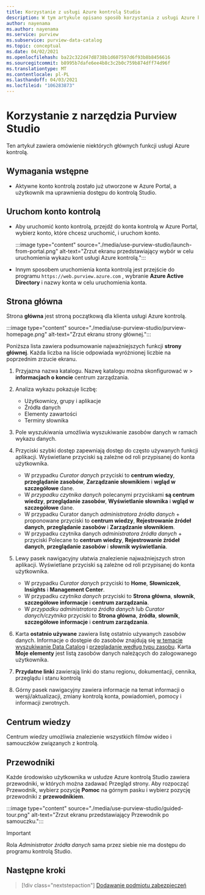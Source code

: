 ```yaml
---
title: Korzystanie z usługi Azure kontrolą Studio
description: W tym artykule opisano sposób korzystania z usługi Azure kontrolą Studio.
author: nayenama
ms.author: nayenama
ms.service: purview
ms.subservice: purview-data-catalog
ms.topic: conceptual
ms.date: 04/02/2021
ms.openlocfilehash: ba22c322d47d8738b1d607597d6f93b8b8456616
ms.sourcegitcommit: b8995b7dafe6ee4b8c3c2b0c759b874dff74d96f
ms.translationtype: MT
ms.contentlocale: pl-PL
ms.lasthandoff: 04/03/2021
ms.locfileid: "106283873"
---
```

# <a name="use-purview-studio"></a>Korzystanie z narzędzia Purview Studio

Ten artykuł zawiera omówienie niektórych głównych funkcji usługi Azure kontrolą.

## <a name="prerequisites"></a>Wymagania wstępne

* Aktywne konto kontrolą zostało już utworzone w Azure Portal, a użytkownik ma uprawnienia dostępu do kontrolą Studio.

## <a name="launch-purview-account"></a>Uruchom konto kontrolą

* Aby uruchomić konto kontrolą, przejdź do konta kontrolą w Azure Portal, wybierz konto, które chcesz uruchomić, i uruchom konto.

  :::image type="content" source="./media/use-purview-studio/launch-from-portal.png" alt-text="Zrzut ekranu przedstawiający wybór w celu uruchomienia wykazu kont usługi Azure kontrolą.":::

* Innym sposobem uruchomienia konta kontrolą jest przejście do programu `https://web.purview.azure.com` , wybranie **Azure Active Directory** i nazwy konta w celu uruchomienia konta.

## <a name="home-page"></a>Strona główna

Strona **główna** jest stroną początkową dla klienta usługi Azure kontrolą.

:::image type="content" source="./media/use-purview-studio/purview-homepage.png" alt-text="Zrzut ekranu strony głównej.":::

Poniższa lista zawiera podsumowanie najważniejszych funkcji **strony głównej**. Każda liczba na liście odpowiada wyróżnionej liczbie na poprzednim zrzucie ekranu.

1. Przyjazna nazwa katalogu. Nazwę katalogu można skonfigurować w   >  **informacjach o koncie** centrum zarządzania.

2. Analiza wykazu pokazuje liczbę:

   * Użytkownicy, grupy i aplikacje
   * Źródła danych
   * Elementy zawartości
   * Terminy słownika

3. Pole wyszukiwania umożliwia wyszukiwanie zasobów danych w ramach wykazu danych.

4. Przyciski szybki dostęp zapewniają dostęp do często używanych funkcji aplikacji. Wyświetlane przyciski są zależne od roli przypisanej do konta użytkownika.

   * W przypadku *Curator danych* przyciski to **centrum wiedzy**, **przeglądanie zasobów**, **Zarządzanie słownikiem** i **wgląd w szczegółowe** dane.
   * W *przypadku czytnika danych* polecanymi przyciskami **są centrum wiedzy**, **przeglądanie zasobów**, **Wyświetlanie słownika** i **wgląd w szczegółowe** dane.
   * W przypadku Curator danych *administratora źródła danych*  +  proponowane przyciski to **centrum wiedzy**, **Rejestrowanie źródeł danych**, **przeglądanie zasobów** i **Zarządzanie słownikiem**.
   * W przypadku czytnika danych *administratora źródła danych*  +  przyciski Polecane to **centrum wiedzy**, **Rejestrowanie źródeł danych**, **przeglądanie zasobów** i **słownik wyświetlania**.

5. Lewy pasek nawigacyjny ułatwia znalezienie najważniejszych stron aplikacji. Wyświetlane przyciski są zależne od roli przypisanej do konta użytkownika.

   * W przypadku *Curator danych* przyciski to **Home**, **Słowniczek**, **Insights** i **Management Center**.
   * W przypadku *czytnika danych* przyciski to **Strona główna**, **słownik**, **szczegółowe informacje** i **centrum zarządzania**.
   * W *przypadku administratora źródła danych* lub *Curator danych/czytnika* przyciski to **Strona główna**, **źródła**, **słownik**, **szczegółowe informacje** i **centrum zarządzania**.
  
6. Karta **ostatnio używane** zawiera listę ostatnio używanych zasobów danych. Informacje o dostępie do zasobów znajdują się [w temacie wyszukiwanie Data Catalog](how-to-search-catalog.md) i [przeglądanie według typu zasobu](how-to-browse-catalog.md#browse-experience).  Karta **Moje elementy** jest listą zasobów danych należących do zalogowanego użytkownika.
7. **Przydatne linki** zawierają linki do stanu regionu, dokumentacji, cennika, przeglądu i stanu kontrolą
8. Górny pasek nawigacyjny zawiera informacje na temat informacji o wersji/aktualizacji, zmiany kontrolą konta, powiadomień, pomocy i informacji zwrotnych.

## <a name="knowledge-center"></a>Centrum wiedzy

Centrum wiedzy umożliwia znalezienie wszystkich filmów wideo i samouczków związanych z kontrolą.

## <a name="guided-tours"></a>Przewodniki

Każde środowisko użytkownika w usłudze Azure kontrolą Studio zawiera przewodniki, w których można zadawać Przegląd strony. Aby rozpocząć Przewodnik, wybierz pozycję **Pomoc** na górnym pasku i wybierz pozycję przewodniki z **przewodnikiem**.

:::image type="content" source="./media/use-purview-studio/guided-tour.png" alt-text="Zrzut ekranu przedstawiający Przewodnik po samouczku.":::

> [!Important]
> Rola *Administrator źródła danych* sama przez siebie nie ma dostępu do programu kontrolą Studio.

## <a name="next-steps"></a>Następne kroki

> [!div class="nextstepaction"]
> [Dodawanie podmiotu zabezpieczeń](tutorial-scan-data.md)

